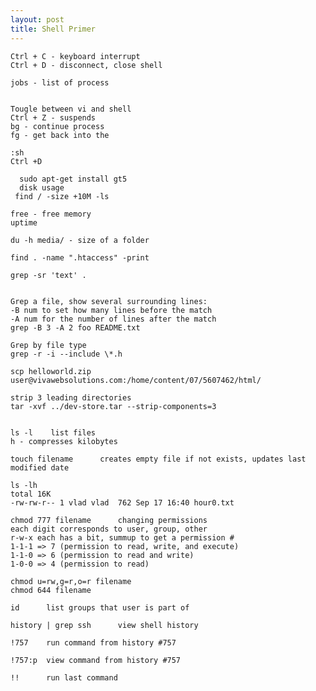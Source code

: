 ```yaml
---
layout: post
title: Shell Primer
---
```

    Ctrl + C - keyboard interrupt
    Ctrl + D - disconnect, close shell

    jobs - list of process


    Tougle between vi and shell
    Ctrl + Z - suspends 
    bg - continue process
    fg - get back into the

    :sh
    Ctrl +D

      sudo apt-get install gt5
      disk usage
     find / -size +10M -ls

    free - free memory
    uptime

    du -h media/ - size of a folder

    find . -name ".htaccess" -print

    grep -sr 'text' .


    Grep a file, show several surrounding lines:
    -B num to set how many lines before the match
    -A num for the number of lines after the match
    grep -B 3 -A 2 foo README.txt

    Grep by file type
    grep -r -i --include \*.h

    scp helloworld.zip user@vivawebsolutions.com:/home/content/07/5607462/html/

    strip 3 leading directories
    tar -xvf ../dev-store.tar --strip-components=3


    ls -l    list files
    h - compresses kilobytes

    touch filename      creates empty file if not exists, updates last modified date

    ls -lh
    total 16K
    -rw-rw-r-- 1 vlad vlad  762 Sep 17 16:40 hour0.txt

    chmod 777 filename      changing permissions
    each digit corresponds to user, group, other
    r-w-x each has a bit, summup to get a permission #
    1-1-1 => 7 (permission to read, write, and execute)
    1-1-0 => 6 (permission to read and write)
    1-0-0 => 4 (permission to read)

    chmod u=rw,g=r,o=r filename
    chmod 644 filename

    id      list groups that user is part of

    history | grep ssh      view shell history

    !757    run command from history #757

    !757:p  view command from history #757

    !!      run last command
